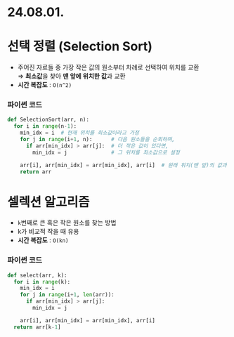 # 24.08.01.
# 선택 정렬 (Selection Sort)
- 주어진 자료들 중 가장 작은 값의 원소부터 차례로 선택하여 위치를 교환<br>
⇒ **최소값**을 찾아 **맨 앞에 위치한 값**과 교환
- **시간 복잡도** : `O(n^2)`

### 파이썬 코드
```py
def SelectionSort(arr, n):
  for i in range(n-1):
    min_idx = i  # 현재 위치를 최소값이라고 가정
    for j in range(i+1, n):      # 다음 원소들을 순회하며,
      if arr[min_idx] > arr[j]:  # 더 작은 값이 있다면,
        min_idx = j              # 그 위치를 최소값으로 설정

    arr[i], arr[min_idx] = arr[min_idx], arr[i]  # 원래 위치(맨 앞)의 값과 최소값 교환
    return arr
```

# 셀렉션 알고리즘
- `k`번째로 큰 혹은 작은 원소를 찾는 방법
- k가 비교적 작을 때 유용
- **시간 복잡도** : `O(kn)`

### 파이썬 코드
```py
def select(arr, k):
  for i in range(k):
    min_idx = i
    for j in range(i+1, len(arr)):
      if arr[min_idx] > arr[j]:
        min_idx = j

    arr[i], arr[min_idx] = arr[min_idx], arr[i]
  return arr[k-1]
```
